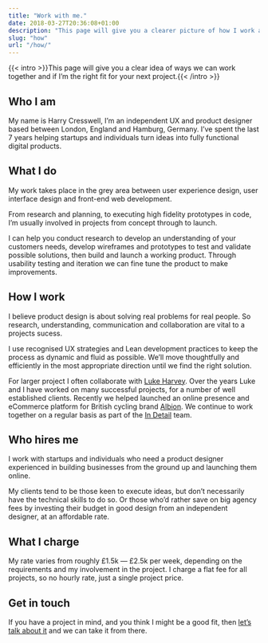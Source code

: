 ```yaml
---
title: "Work with me."
date: 2018-03-27T20:36:08+01:00
description: "This page will give you a clearer picture of how I work and whether I’m the right fit for your next project"
slug: "how"
url: "/how/"
---
```


{{< intro >}}This page will give you a clear idea of ways we can work together and if I’m the right fit for your next project.{{< /intro >}}

## Who I am

My name is Harry Cresswell, I’m an independent UX and product designer based between London, England and Hamburg, Germany. I’ve spent the last 7 years helping startups and individuals turn ideas into fully functional digital products.

## What I do

My work takes place in the grey area between user experience design, user interface design and front-end web development. 

From research and planning, to executing high fidelity prototypes in code, I’m usually involved in projects from concept through to launch.

I can help you conduct research to develop an understanding of your customers needs, develop wireframes and prototypes to test and validate possible solutions, then build and launch a working product. Through usability testing and iteration we can fine tune the product to make improvements.

	
## How I work

I believe product design is about solving real problems for real people. So research, understanding, communication and collaboration are vital to a projects sucess.

I use recognised UX strategies and Lean development practices to keep the process as dynamic and fluid as possible. We’ll move thoughtfully and efficiently in the most appropriate direction until we find the right solution.  

For larger project I often collaborate with [Luke Harvey](https://lukeharvey.co.uk/). Over the years Luke and I have worked on many successful projects, for a number of well established clients. Recently we helped launched an online presence and eCommerce platform for British cycling brand [Albion](https://www.albioncycling.com/). We continue to work together on a regular basis as part of the [In Detail](https://indtl.com/) team.

## Who hires me

I work with startups and individuals who need a product designer experienced in building businesses from the ground up and launching them online.

My clients tend to be those keen to execute ideas, but don’t necessarily have the technical skills to do so. Or those who’d rather save on big agency fees by investing their budget in good design from an independent designer, at an affordable rate.

## What I charge

My rate varies from roughly £1.5k — £2.5k per week, depending on the requirements and my involvement in the project. I charge a flat fee for all projects, so no hourly rate, just a single project price.

## Get in touch

If you have a project in mind, and you think I might be a good fit, then [let’s talk about it](/contact/) and we can take it from there.